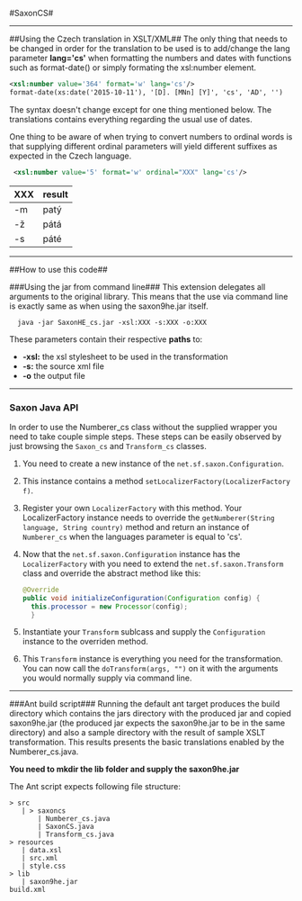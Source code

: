 ﻿#SaxonCS#


----------


##Using the Czech translation in XSLT/XML##
The only thing that needs to be changed in order for the translation to be used is to add/change the lang parameter **lang='cs'** when formatting the numbers and dates with functions such as format-date() or simply formating the xsl:number element.
```xml
<xsl:number value='364' format='w' lang='cs'/>
format-date(xs:date('2015-10-11'), '[D]. [MNn] [Y]', 'cs', 'AD', '')
```
The syntax doesn't change except for one thing mentioned below. The translations contains everything regarding the usual use of dates.

One thing to be aware of when trying to convert numbers to ordinal words is that supplying different ordinal parameters will yield different suffixes as expected in the Czech language.
```xml
 <xsl:number value='5' format='w' ordinal="XXX" lang='cs'/>
```
|  XXX |  result |
|------|---------|
| -m   |  patý   |
| -ž   |  pátá   |
| -s   |  páté   |


----------


##How to use this code##

###Using the jar from command line###
This extension delegates all arguments to the original library. This means that the use via command line is exactly same as when using the saxon9he.jar itself.
```
  java -jar SaxonHE_cs.jar -xsl:XXX -s:XXX -o:XXX
```
These parameters contain their respective **paths** to:

 - **-xsl:** the xsl stylesheet to be used in the transformation
 - **-s:** the source xml file
 - **-o** the output file


------------------
### Saxon Java API ###
In order to use the Numberer_cs class without the supplied wrapper you need to
take couple simple steps. These steps can be easily observed by just browsing the
```Saxon_cs``` and ```Transform_cs``` classes.

1. You need to create a new instance of the ```net.sf.saxon.Configuration```.
2. This instance contains a method ```setLocalizerFactory(LocalizerFactory f)```.
3. Register your own ```LocalizerFactory``` with this method.
   Your LocalizerFactory instance needs to override the ```getNumberer(String language, String country)```
method and return an instance of ```Numberer_cs``` when the languages parameter is equal
to 'cs'.
4. Now that the ```net.sf.saxon.Configuration``` instance has the ```LocalizerFactory``` with
   you need to extend the ```net.sf.saxon.Transform``` class and override the abstract method
   like this:
   ```java
   @Override
   public void initializeConfiguration(Configuration config) {
     this.processor = new Processor(config);
     }
   ```

5. Instantiate your ```Transform``` sublcass and supply the ```Configuration``` instance
   to the overriden method.

6. This ```Transform``` instance is everything you need for the transformation.
   You can now call the ```doTransform(args, "")``` on it with the arguments you would normally
   supply via command line.


----------


###Ant build script###
Running the default ant target produces the build directory which contains the jars directory with the produced jar and copied saxon9he.jar (the produced jar expects the saxon9he.jar to be in the same directory) and also a sample directory with the result of sample XSLT transformation. This results presents the basic translations enabled by the Numberer_cs.java.

**You need to mkdir the lib folder and supply the saxon9he.jar**



The Ant script expects following file structure:
```
> src
   | > saxoncs
       | Numberer_cs.java
       | SaxonCS.java
       | Transform_cs.java
> resources
   | data.xsl
   | src.xml
   | style.css
> lib
   | saxon9he.jar
build.xml
```
